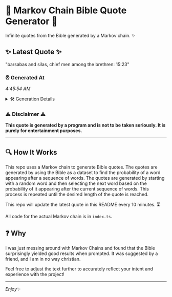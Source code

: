 # 📖 Markov Chain Bible Quote Generator 📖

Infinite quotes from the Bible generated by a Markov chain. ✨

## ✨ Latest Quote ✨
"barsabas and silas, chief men among the brethren: 15:23"

### ⏰ Generated At
*4:45:54 AM*

<details>
    <summary>🛠️ Generation Details</summary>
    <p>
        <strong>🌱 Seed:</strong> barsabas<br>
        <strong>🔄 Iterations:</strong> 8<br>
        <strong>📜 Context History:</strong><br>[ barsabas ]: and<br>[ barsabas, and ]: silas,<br>[ barsabas, and, silas, ]: chief<br>[ barsabas, and, silas,, chief ]: men<br>[ barsabas, and, silas,, chief, men ]: among<br>[ barsabas, and, silas,, chief, men, among ]: the<br>[ and, silas,, chief, men, among, the ]: brethren:<br>[ silas,, chief, men, among, the, brethren: ]: 15:23<br>
    </p>
</details>

### ⚠️ Disclaimer ⚠️
**This quote is generated by a program and is not to be taken seriously. It is purely for entertainment purposes.**

---

## 🔍 How It Works

This repo uses a Markov chain to generate Bible quotes. The quotes are generated by using the Bible as a dataset to find the probability of a word appearing after a sequence of words. The quotes are generated by starting with a random word and then selecting the next word based on the probability of it appearing after the current sequence of words. This process is repeated until the desired length of the quote is reached.

This repo will update the latest quote in this README every 10 minutes. ⏳

All code for the actual Markov chain is in `index.ts`.

## ❓ Why

I was just messing around with Markov Chains and found that the Bible surprisingly yielded good results when prompted. 
It was suggested by a friend, and I am in no way christian.

Feel free to adjust the text further to accurately reflect your intent and experience with the project!

---

*Enjoy*✨
